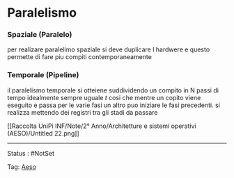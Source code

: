 # Paralelismo

### Spaziale (Paralelo)

per realizare paralelimo spaziale si deve duplicare l hardwere e questo permette di fare piu compiti contemporaneamente

### Temporale (Pipeline)

il paralelismo temporale si otteiene suddividendo un compito in N passi di tempo idealmente sempre uguale $t$ cosi che mentre un copito viene eseguito e passa per le varie fasi un altro puo iniziare le fasi precedenti. si realizza mettendo dei registri tra gli stadi da passare

[[Raccolta UniPi INF/Note/2° Anno/Architetture e sistemi operativi (AESO)/Untitled 22.png]]

---

Status : #NotSet

Tag: [Aeso](../Architetture%20e%20sistemi%20operativi%20(AESO)%201e0e264228a748feabc5de07d5a770db.md)
